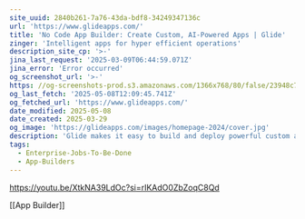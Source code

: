 ```yaml
---
site_uuid: 2840b261-7a76-43da-bdf8-34249347136c
url: 'https://www.glideapps.com/'
title: 'No Code App Builder: Create Custom, AI-Powered Apps | Glide'
zinger: 'Intelligent apps for hyper efficient operations'
description_site_cp: '>-'
jina_last_request: '2025-03-09T06:44:59.071Z'
jina_error: 'Error occurred'
og_screenshot_url: '>-'
https: //og-screenshots-prod.s3.amazonaws.com/1366x768/80/false/23948c7b21243f037125e6a1cb0762a49ba51bf54b5bcf5c4e98e076e505479c.jpeg
og_last_fetch: '2025-05-08T12:09:45.741Z'
og_fetched_url: 'https://www.glideapps.com/'
date_modified: 2025-05-08
date_created: 2025-03-29
og_image: 'https://glideapps.com/images/homepage-2024/cover.jpg'
description: 'Glide makes it easy to build and deploy powerful custom apps powered by AI with no code. Create your first app by trying Glide for free.'
tags:
  - Enterprise-Jobs-To-Be-Done
  - App-Builders
---
```


https://youtu.be/XtkNA39LdOc?si=rIKAdO0ZbZoqC8Qd

[[App Builder]]
